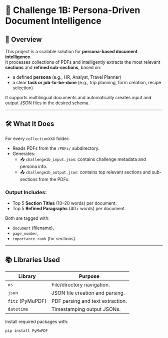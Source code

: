 # 🧠 Challenge 1B: Persona-Driven Document Intelligence

## 🚀 Overview

This project is a scalable solution for **persona-based document intelligence**.  
It processes collections of PDFs and intelligently extracts the most relevant **sections** and **refined sub-sections**, based on:
- a defined **persona** (e.g., HR, Analyst, Travel Planner)
- a clear **task or job-to-be-done** (e.g., trip planning, form creation, recipe selection)

It supports multilingual documents and automatically creates input and output JSON files in the desired schema.

---

## 🛠️ What It Does

For every `collectionXXX` folder:
- Reads PDFs from the `/PDFs/` subdirectory.
- Generates:
  - 📥 `challenge1b_input.json`: contains challenge metadata and persona info.
  - 📤 `challenge1b_output.json`: contains top relevant sections and sub-sections from the PDFs.

### Output Includes:
- Top 5 **Section Titles** (10–20 words) per document.
- Top 5 **Refined Paragraphs** (40+ words) per document.

Both are tagged with:
- `document` (filename),
- `page_number`,
- `importance_rank` (for sections).

---

## 📚 Libraries Used

| Library       | Purpose |
|---------------|---------|
| `os`          | File/directory navigation. |
| `json`        | JSON file creation and parsing. |
| `fitz` (PyMuPDF) | PDF parsing and text extraction. |
| `datetime`    | Timestamping output JSONs. |

Install required packages with:

```bash
pip install PyMuPDF
